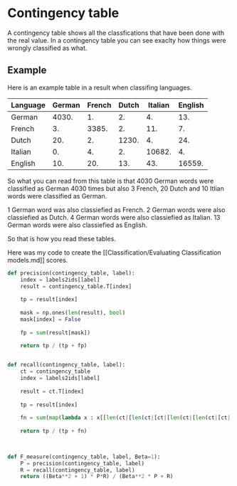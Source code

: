 # Contingency table 
A contingency table shows all the classfications that have been done with the real value. In a contingency table you can see exaclty how things were wrongly classified as what. 

## Example
Here is an example table in a result when classifing languages.

| Language | German | French | Dutch | Italian | English |
| -------- | ------ | ------ | ----- | ------- | ------- |
| German   | 4030.  | 1.     | 2.    | 4.      | 13.     | 
| French   | 3.     | 3385.  | 2.    | 11.     | 7.      |
| Dutch    | 20.    | 2.     | 1230. | 4.      | 24.     |
| Italian  | 0.     | 4.     | 2.    | 10682.  | 4.      |
| English  | 10.    | 20.    | 13.   | 43.     | 16559.  |

So what you can read from this table is that 4030 German words were classified as German 4030 times but also 3 French, 20 Dutch and 10 Itlian words were classified as German. 

1 German word was also classiefied as French.
2 German words were also classiefied as Dutch.
4 German words were also classiefied as Italian.
13 German words were also classiefied as English. 

So that is how you read these tables. 

Here was my code to create the [[Classification/Evaluating Classification models.md]] scores.


```python
def precision(contingency_table, label):
    index = labels2ids[label]
    result = contingency_table.T[index]
    
    tp = result[index]
    
    mask = np.ones(len(result), bool)
    mask[index] = False
    
    fp = sum(result[mask])
    
    return tp / (tp + fp)


def recall(contingency_table, label):
    ct = contingency_table
    index = labels2ids[label]
    
    result = ct.T[index]
    
    tp = result[index]
    
    fn = sum(map(lambda x : x[[len(ct|[len(ct|[ct|[len(ct|[len(ct|[ct|[ct|[len(ct|[ct|[ct|[ct))](len(ct|True if i == index else False for i in range(len(ct|[len(ct|[ct|[len(ct|[len(ct|[ct|[ct|[len(ct|[ct|[ct|[ct))]])]])]])]])]])]])))))))))), ct.T))
    
    return tp / (tp + fn)
    


def F_measure(contingency_table, label, Beta=1):
    P = precision(contingency_table, label)
    R = recall(contingency_table, label)
    return ((Beta**2 + 1) * P*R) / (Beta**2 * P + R)
```
